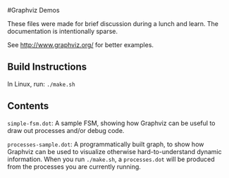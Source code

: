 #Graphviz Demos

These files were made for brief discussion during a lunch and learn. The
documentation is intentionally sparse.

See http://www.graphviz.org/ for better examples.

## Build Instructions

In Linux, run: `./make.sh`

## Contents

`simple-fsm.dot`: A sample FSM, showing how Graphviz can be useful to draw out
processes and/or debug code.

`processes-sample.dot`: A programmatically built graph, to show how Graphviz
can be used to visualize otherwise hard-to-understand dynamic information. When
you run `./make.sh`, a `processes.dot` will be produced from the processes you
are currently running.
